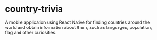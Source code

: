 # country-trivia
A mobile application using React Native for finding countries around the world and obtain information about them, such as languages, population, flag and other curiosities.
